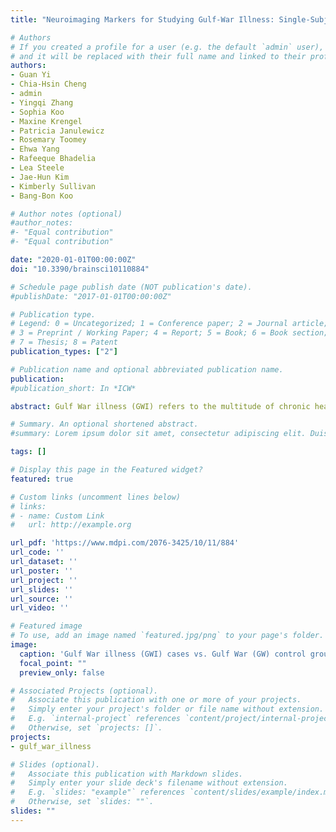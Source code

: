 ```yaml
---
title: "Neuroimaging Markers for Studying Gulf-War Illness: Single-Subject Level Analytical Method Based on Machine Learning"

# Authors
# If you created a profile for a user (e.g. the default `admin` user), write the username (folder name) here 
# and it will be replaced with their full name and linked to their profile.
authors:
- Guan Yi
- Chia-Hsin Cheng
- admin
- Yingqi Zhang
- Sophia Koo
- Maxine Krengel
- Patricia Janulewicz
- Rosemary Toomey
- Ehwa Yang
- Rafeeque Bhadelia
- Lea Steele
- Jae-Hun Kim
- Kimberly Sullivan
- Bang-Bon Koo

# Author notes (optional)
#author_notes:
#- "Equal contribution"
#- "Equal contribution"

date: "2020-01-01T00:00:00Z"
doi: "10.3390/brainsci10110884"

# Schedule page publish date (NOT publication's date).
#publishDate: "2017-01-01T00:00:00Z"

# Publication type.
# Legend: 0 = Uncategorized; 1 = Conference paper; 2 = Journal article;
# 3 = Preprint / Working Paper; 4 = Report; 5 = Book; 6 = Book section;
# 7 = Thesis; 8 = Patent
publication_types: ["2"]

# Publication name and optional abbreviated publication name.
publication:  
#publication_short: In *ICW*

abstract: Gulf War illness (GWI) refers to the multitude of chronic health symptoms, spanning from fatigue, musculoskeletal pain, and neurological complaints to respiratory, gastrointestinal, and dermatologic symptoms experienced by about 250,000 GW veterans who served in the 1991 Gulf War (GW). Longitudinal studies showed that the severity of these symptoms often remain unchanged even years after the GW, and these veterans with GWI continue to have poorer general health and increased chronic medical conditions than their non-deployed counterparts. For better management and treatment of this condition, there is an urgent need for developing objective biomarkers that can help with simple and accurate diagnosis of GWI. In this study, we applied multiple neuroimaging techniques, including T1-weighted magnetic resonance imaging (T1W-MRI), diffusion tensor imaging (DTI), and novel neurite density imaging (NDI) to perform both a group-level statistical comparison and a single-subject level machine learning (ML) analysis to identify diagnostic imaging features of GWI. Our results supported NDI as the most sensitive in defining GWI characteristics. In particular, our classifier trained with white matter NDI features achieved an accuracy of 90% and F-score of 0.941 for classifying GWI cases from controls after the cross-validation. These results are consistent with our previous study which suggests that NDI measures are sensitive to the microstructural and macrostructural changes in the brain of veterans with GWI, which can be valuable for designing better diagnosis method and treatment efficacy studies.

# Summary. An optional shortened abstract.
#summary: Lorem ipsum dolor sit amet, consectetur adipiscing elit. Duis posuere tellus ac convallis placerat. Proin tincidunt magna sed ex sollicitudin condimentum.

tags: []

# Display this page in the Featured widget?
featured: true

# Custom links (uncomment lines below)
# links:
# - name: Custom Link
#   url: http://example.org

url_pdf: 'https://www.mdpi.com/2076-3425/10/11/884'
url_code: ''
url_dataset: ''
url_poster: ''
url_project: ''
url_slides: ''
url_source: ''
url_video: ''

# Featured image
# To use, add an image named `featured.jpg/png` to your page's folder. 
image:
  caption: 'Gulf War illness (GWI) cases vs. Gulf War (GW) control group comparisons of gray matter (GM) and white matter (WM) neurite density imaging (NDI) measures and summary of significant regions.'
  focal_point: ""
  preview_only: false

# Associated Projects (optional).
#   Associate this publication with one or more of your projects.
#   Simply enter your project's folder or file name without extension.
#   E.g. `internal-project` references `content/project/internal-project/index.md`.
#   Otherwise, set `projects: []`.
projects:
- gulf_war_illness

# Slides (optional).
#   Associate this publication with Markdown slides.
#   Simply enter your slide deck's filename without extension.
#   E.g. `slides: "example"` references `content/slides/example/index.md`.
#   Otherwise, set `slides: ""`.
slides: ""
---
```




